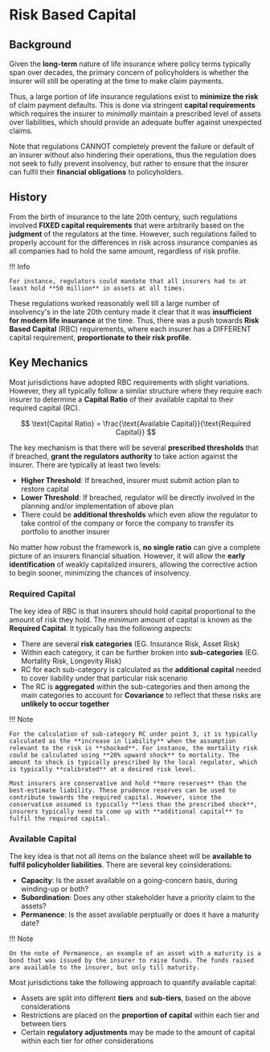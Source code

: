 # **Risk Based Capital**

## **Background**

Given the **long-term** nature of life insurance where policy terms typically span over decades, the primary concern of policyholders is whether the insurer will still be operating at the time to make claim payments.

Thus, a large portion of life insurance regulations exist to **minimize the risk** of claim payment defaults. This is done via stringent **capital requirements** which requires the insurer to *minimally* maintain a prescribed level of assets over liabilities, which should provide an adequate buffer against unexpected claims.

Note that regulations CANNOT completely prevent the failure or default of an insurer without also hindering their operations, thus the regulation does not seek to fully prevent insolvency, but rather to ensure that the insurer can fulfil their **financial obligations** to policyholders.

## **History**

From the birth of insurance to the late 20th century, such regulations involved **FIXED capital requirements** that were arbitrarily based on the **judgment** of the regulators at the time. However, such regulations failed to properly account for the differences in risk across insurance companies as all companies had to hold the same amount, regardless of risk profile.

!!! Info

    For instance, regulators could mandate that all insurers had to at least hold **50 million** in assets at all times.

These regulations worked reasonably well till a large number of insolvency's in the late 20th century made it clear that it was **insufficient for modern life insurance** at the time. Thus, there was a push towards **Risk Based Capital** (RBC) requirements, where each insurer has a DIFFERENT capital requirement, **proportionate to their risk profile**.

## **Key Mechanics**

Most jurisdictions have adopted RBC requirements with slight variations. However, they all typically follow a similar structure where they require each insurer to determine a **Capital Ratio** of their available capital to their required capital (RC).

$$
    \text{Capital Ratio} = \frac{\text{Available Capital}}{\text{Required Capital}}
$$

The key mechanism is that there will be several **prescribed thresholds** that if breached, **grant the regulators authority** to take action against the insurer. There are typically at least two levels:

* **Higher Threshold**: If breached, insurer must submit action plan to restore capital
* **Lower Threshold**: If breached, regulator will be directly involved in the planning and/or implementation of above plan
* There could be **additional thresholds** which even allow the regulator to take control of the company or force the company to transfer its portfolio to another insurer

No matter how robust the framework is, **no single ratio** can give a complete picture of an insurers financial situation. However, it will allow the **early identification** of weakly capitalized insurers, allowing the corrective action to begin sooner, minimizing the chances of insolvency.

### **Required Capital**

The key idea of RBC is that insurers should hold capital proportional to the amount of risk they hold. The *minimum* amount of capital is known as the **Required Capital**. It typically has the following aspects:

* There are several **risk categories** (EG. Insurance Risk, Asset Risk)
* Within each category, it can be further broken into **sub-categories** (EG. Mortality Risk, Longevity Risk)
* RC for each sub-category is calculated as the **additional capital** needed to cover liability under that particular risk scenario
* The RC is **aggregated** within the sub-categories and then among the main categories to account for **Covariance** to reflect that these risks are **unlikely to occur together**

!!! Note

    For the calculation of sub-category RC under point 3, it is typically calculated as the **increase in liability** when the assumption relevant to the risk is **shocked**. For instance, the mortality risk could be calculated using **20% upward shock** to mortality. The amount to shock is typically prescribed by the local regulator, which is typically **calibrated** at a desired risk level.

    Most insurers are conservative and hold **more reserves** than the best-estimate liability. These prudence reserves can be used to contribute towards the required capital. However, since the conservatism assumed is typically **less than the prescribed shock**, insurers typically need to come up with **additional capital** to fulfil the required capital.

### **Available Capital**

The key idea is that not all items on the balance sheet will be **available to fulfil policyholder liabilities**. There are several key coinsiderations:

* **Capacity**: Is the asset available on a going-concern basis, during winding-up or both?
* **Subordination**: Does any other stakeholder have a priority claim to the assets?
* **Permanence**: Is the asset available perptually or does it have a maturity date?

!!! Note

    On the note of Permanence, an example of an asset with a maturity is a bond that was issued by the insurer to raise funds. The funds raised are available to the insurer, but only till maturity.

Most jurisdictions take the following approach to quantify available capital:

* Assets are split into different **tiers** and **sub-tiers**, based on the above considerations
* Restrictions are placed on the **proportion of capital** within each tier and between tiers
* Certain **regulatory adjustments** may be made to the amount of capital within each tier for other considerations
